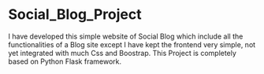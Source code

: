 # Social_Blog_Project
I have developed this simple website of Social Blog which include all the functionalities of a Blog site except I have kept the frontend very simple, not yet integrated with much Css and Boostrap. This Project is completely based on Python Flask framework.
